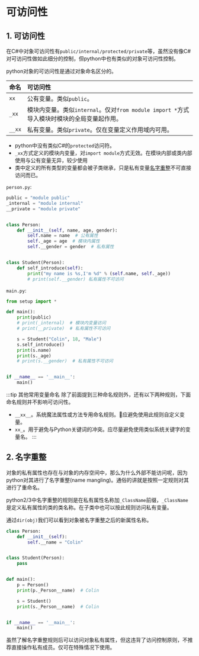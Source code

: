 # 可访问性

## 1. 可访问性
在C#中对象可访问性有`public/internal/protected/private`等，虽然没有像C#对可访问性做如此细分的控制，但python中也有类似的对象可访问性控制。

python对象的可访问性是通过对象命名区分的。

命名|可访问性
:-|:-
`xx`|公有变量。类似`public`。
`_xx`|模块内变量。类似`internal`。仅对`from module import *`方式导入模块时模块的全局变量起作用。
`__xx`|私有变量。类似`private`。仅在变量定义作用域内可用。

* python中没有类似C#的`protected`访问符。
* `_xx`方式定义的模块内变量，对`import module`方式无效。在模块内部或类内部使用与公有变量无异，较少使用
* 类中定义的所有类型的变量都会被子类继承，只是私有变量[名字重整](#_2-名字重整)不可直接访问而已。

`person.py`:
```py
public = "module public"
_internal = "module internal"
__private = "module private"


class Person:
    def __init__(self, name, age, gender):
        self.name = name  # 公有属性
        self._age = age  # 模块内属性
        self.__gender = gender  # 私有属性


class Student(Person):
    def self_introduce(self):
        print("my name is %s,I'm %d" % (self.name, self._age))
        # print(self.__gender) 私有属性不可访问
```
`main.py`:
```py
from setup import *

def main():
    print(public)
    # print(_internal)  # 模块内变量访问
    # print(__private)  # 私有属性不可访问

    s = Student("Colin", 18, "Male")
    s.self_introduce()
    print(s.name)
    print(s._age)
    # print(s.__gender)  # 私有属性不可访问


if __name__ == '__main__':
    main()
```

:::tip 其他常用变量命名
除了前面提到三种命名规则外，还有以下两种规则，下面命名规则并不影响可访问性。

* `__xx__`。系统魔法属性或方法专用命名规则。应避免使用此规则自定义变量。
* `xx_`。用于避免与Python关键词的冲突。应尽量避免使用类似系统关键字的变量名。
:::

## 2. 名字重整
对象的私有属性也存在与对象的内存空间中，那么为什么外部不能访问呢，因为python对其进行了名字重整(name mangling)。通俗的讲就是按照一定规则对其进行了重命名。

python2/3中名字重整的规则是在私有属性名称加`_ClassName`前缀，`_ClassName`是定义私有属性的类的类名称。在子类中也可以按此规则访问私有变量。

通过`dir(obj)`我们可以看到对象被名字重整之后的新属性名称。

```py
class Person:
    def __init__(self):
        self.__name = "Colin"


class Student(Person):
    pass


def main():
    p = Person()
    print(p._Person__name)  # Colin

    s = Student()
    print(s._Person__name)  # Colin


if __name__ == '__main__':
    main()
```

虽然了解名字重整规则后可以访问对象私有属性，但这违背了访问控制原则，不推荐直接操作私有成员。仅可在特殊情况下使用。